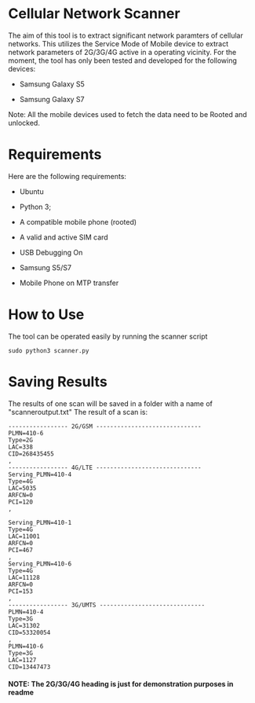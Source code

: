 # Cellular Network Scanner
The aim of this tool is to extract significant network paramters of cellular networks. This utilizes the Service Mode of Mobile device to extract network parameters of 2G/3G/4G active in a operating vicinity.
For the moment, the tool has only been tested and developed for the following devices:

- Samsung Galaxy S5

- Samsung Galaxy S7

Note: All the mobile devices used to fetch the data need to be Rooted and unlocked.

# Requirements
Here are the following requirements:

- Ubuntu

- Python 3;

- A compatible mobile phone (rooted)

- A valid and active SIM card

- USB Debugging On
  
- Samsung S5/S7

- Mobile Phone on MTP transfer

# How to Use
The tool can be operated easily by running the scanner script
```
sudo python3 scanner.py

```
# Saving Results

The results of one scan will be saved in a folder with a name of "scanneroutput.txt"
The result of a scan is:

```
----------------- 2G/GSM ------------------------------
PLMN=410-6
Type=2G
LAC=338
CID=268435455
,
----------------- 4G/LTE ------------------------------
Serving_PLMN=410-4
Type=4G
LAC=5035
ARFCN=0
PCI=120
,

Serving_PLMN=410-1
Type=4G
LAC=11001
ARFCN=0
PCI=467
,
Serving_PLMN=410-6
Type=4G
LAC=11128
ARFCN=0
PCI=153
,
----------------- 3G/UMTS ------------------------------
PLMN=410-4
Type=3G
LAC=31302
CID=53320054
,
PLMN=410-6
Type=3G
LAC=1127
CID=13447473

```
#### NOTE: The 2G/3G/4G heading is just for demonstration purposes in readme


